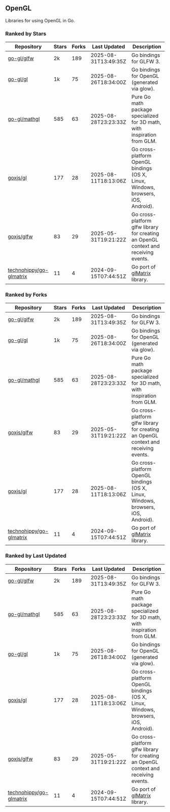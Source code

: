 ## OpenGL

Libraries for using OpenGL in Go.

### Ranked by Stars

| Repository | Stars | Forks | Last Updated | Description | 
|------------|-------|-------|--------------|-------------|
| [go-gl/glfw](https://github.com/go-gl/glfw) | 2k | 189 | 2025-08-31T13:49:35Z |  Go bindings for GLFW 3. |
| [go-gl/gl](https://github.com/go-gl/gl) | 1k | 75 | 2025-08-26T18:34:00Z |  Go bindings for OpenGL (generated via glow). |
| [go-gl/mathgl](https://github.com/go-gl/mathgl) | 585 | 63 | 2025-08-28T23:23:33Z |  Pure Go math package specialized for 3D math, with inspiration from GLM. |
| [goxjs/gl](https://github.com/goxjs/gl) | 177 | 28 | 2025-08-11T18:13:06Z |  Go cross-platform OpenGL bindings (OS X, Linux, Windows, browsers, iOS, Android). |
| [goxjs/glfw](https://github.com/goxjs/glfw) | 83 | 29 | 2025-05-31T19:21:22Z |  Go cross-platform glfw library for creating an OpenGL context and receiving events. |
| [technohippy/go-glmatrix](https://github.com/technohippy/go-glmatrix) | 11 | 4 | 2024-09-15T07:44:51Z |  Go port of [glMatrix](https://glmatrix.net/) library. |

### Ranked by Forks

| Repository | Stars | Forks | Last Updated | Description | 
|------------|-------|-------|--------------|-------------|
| [go-gl/glfw](https://github.com/go-gl/glfw) | 2k | 189 | 2025-08-31T13:49:35Z |  Go bindings for GLFW 3. |
| [go-gl/gl](https://github.com/go-gl/gl) | 1k | 75 | 2025-08-26T18:34:00Z |  Go bindings for OpenGL (generated via glow). |
| [go-gl/mathgl](https://github.com/go-gl/mathgl) | 585 | 63 | 2025-08-28T23:23:33Z |  Pure Go math package specialized for 3D math, with inspiration from GLM. |
| [goxjs/glfw](https://github.com/goxjs/glfw) | 83 | 29 | 2025-05-31T19:21:22Z |  Go cross-platform glfw library for creating an OpenGL context and receiving events. |
| [goxjs/gl](https://github.com/goxjs/gl) | 177 | 28 | 2025-08-11T18:13:06Z |  Go cross-platform OpenGL bindings (OS X, Linux, Windows, browsers, iOS, Android). |
| [technohippy/go-glmatrix](https://github.com/technohippy/go-glmatrix) | 11 | 4 | 2024-09-15T07:44:51Z |  Go port of [glMatrix](https://glmatrix.net/) library. |

### Ranked by Last Updated

| Repository | Stars | Forks | Last Updated | Description | 
|------------|-------|-------|--------------|-------------|
| [go-gl/glfw](https://github.com/go-gl/glfw) | 2k | 189 | 2025-08-31T13:49:35Z |  Go bindings for GLFW 3. |
| [go-gl/mathgl](https://github.com/go-gl/mathgl) | 585 | 63 | 2025-08-28T23:23:33Z |  Pure Go math package specialized for 3D math, with inspiration from GLM. |
| [go-gl/gl](https://github.com/go-gl/gl) | 1k | 75 | 2025-08-26T18:34:00Z |  Go bindings for OpenGL (generated via glow). |
| [goxjs/gl](https://github.com/goxjs/gl) | 177 | 28 | 2025-08-11T18:13:06Z |  Go cross-platform OpenGL bindings (OS X, Linux, Windows, browsers, iOS, Android). |
| [goxjs/glfw](https://github.com/goxjs/glfw) | 83 | 29 | 2025-05-31T19:21:22Z |  Go cross-platform glfw library for creating an OpenGL context and receiving events. |
| [technohippy/go-glmatrix](https://github.com/technohippy/go-glmatrix) | 11 | 4 | 2024-09-15T07:44:51Z |  Go port of [glMatrix](https://glmatrix.net/) library. |

